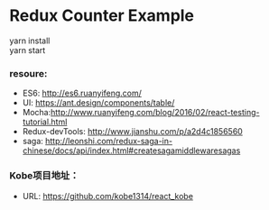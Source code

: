  # Redux Counter Example
  
 yarn install<br>
 yarn start
 
 ### resoure:
 * ES6: http://es6.ruanyifeng.com/
 * UI: https://ant.design/components/table/
 * Mocha:http://www.ruanyifeng.com/blog/2016/02/react-testing-tutorial.html
 * Redux-devTools: http://www.jianshu.com/p/a2d4c1856560
 * saga: http://leonshi.com/redux-saga-in-chinese/docs/api/index.html#createsagamiddlewaresagas
 
 ### Kobe项目地址：
 * URL: https://github.com/kobe1314/react_kobe

